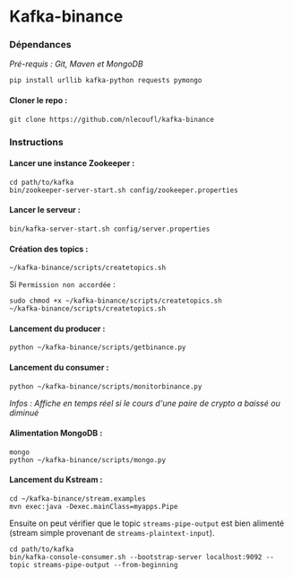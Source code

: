 # Kafka-binance

### Dépendances 
*Pré-requis : Git, Maven et MongoDB*

    pip install urllib kafka-python requests pymongo
    
#### Cloner le repo :
    git clone https://github.com/nlecoufl/kafka-binance

### Instructions
    
#### Lancer une instance Zookeeper :
    cd path/to/kafka
    bin/zookeeper-server-start.sh config/zookeeper.properties
      
#### Lancer le serveur :
    bin/kafka-server-start.sh config/server.properties
    
#### Création des topics : 
    ~/kafka-binance/scripts/createtopics.sh

Si `Permission non accordée` : 
    
    sudo chmod +x ~/kafka-binance/scripts/createtopics.sh
    ~/kafka-binance/scripts/createtopics.sh
    
#### Lancement du producer :
    python ~/kafka-binance/scripts/getbinance.py

#### Lancement du consumer : 
    python ~/kafka-binance/scripts/monitorbinance.py
*Infos : Affiche en temps réel si le cours d'une paire de crypto a baissé ou diminué*

#### Alimentation MongoDB :
    mongo
    python ~/kafka-binance/scripts/mongo.py

#### Lancement du Kstream :
    cd ~/kafka-binance/stream.examples
    mvn exec:java -Dexec.mainClass=myapps.Pipe
Ensuite on peut vérifier que le topic `streams-pipe-output` est bien alimenté (stream simple provenant de `streams-plaintext-input`).

    cd path/to/kafka
    bin/kafka-console-consumer.sh --bootstrap-server localhost:9092 --topic streams-pipe-output --from-beginning

    
